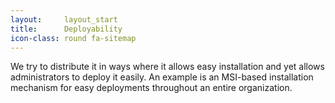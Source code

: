 ```yaml
---
layout:		layout_start
title: 		Deployability
icon-class: round fa-sitemap
---
```

We try to distribute it in ways where it allows easy installation and yet allows administrators to deploy it easily. An example is an MSI-based installation mechanism for easy deployments throughout an entire organization.      